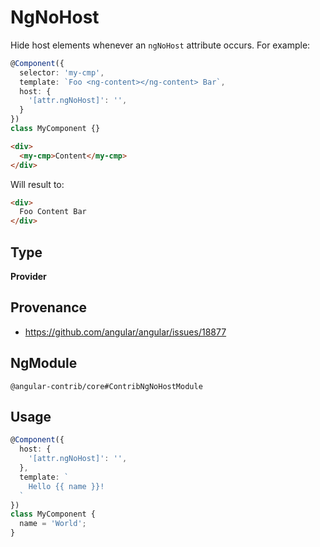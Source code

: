 # NgNoHost

Hide host elements whenever an `ngNoHost` attribute occurs.
For example: 

```typescript
@Component({
  selector: 'my-cmp',
  template: `Foo <ng-content></ng-content> Bar`,
  host: {
    '[attr.ngNoHost]': '',
  }
})
class MyComponent {}
```

```html
<div>
  <my-cmp>Content</my-cmp>
</div>
```

Will result to:

```html
<div>
  Foo Content Bar
</div>
```

## Type

**Provider**

## Provenance

+ https://github.com/angular/angular/issues/18877

## NgModule

`@angular-contrib/core#ContribNgNoHostModule`

## Usage

```typescript
@Component({
  host: {
    '[attr.ngNoHost]': '',
  },
  template: `
    Hello {{ name }}!
  `
})
class MyComponent {
  name = 'World';
}
```
